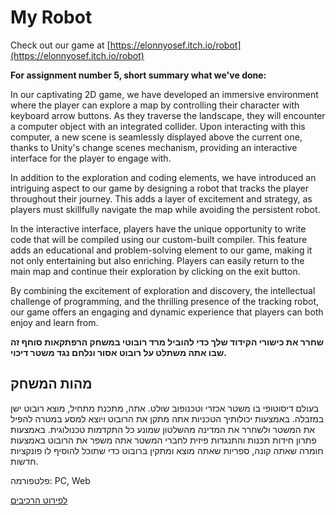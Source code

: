 

# My Robot

Check out our game at [https://elonnyosef.itch.io/robot](https://elonnyosef.itch.io/robot)

**For assignment number 5, short summary what we've done:**

In our captivating 2D game, we have developed an immersive environment where the
player can explore a map by controlling their character with keyboard arrow
buttons. As they traverse the landscape, they will encounter a computer object
with an integrated collider. Upon interacting with this computer, a new scene is
seamlessly displayed above the current one, thanks to Unity's change scenes
mechanism, providing an interactive interface for the player to engage with.

In addition to the exploration and coding elements, we have introduced an
intriguing aspect to our game by designing a robot that tracks the player
throughout their journey. This adds a layer of excitement and strategy, as
players must skillfully navigate the map while avoiding the persistent robot.

In the interactive interface, players have the unique opportunity to write code
that will be compiled using our custom-built compiler. This feature adds an
educational and problem-solving element to our game, making it not only
entertaining but also enriching. Players can easily return to the main map and
continue their exploration by clicking on the exit button.

By combining the excitement of exploration and discovery, the intellectual
challenge of programming, and the thrilling presence of the tracking robot, our
game offers an engaging and dynamic experience that players can both enjoy and
learn from.

**שחרר את כישורי הקידוד שלך כדי להוביל מרד רובוטי במשחק הרפתקאות סוחף זה שבו אתה משתלט על רובוט אסור ונלחם נגד משטר דיכוי.**

## מהות המשחק

 בעולם דיסוטופי בו משטר אכזרי וטכנופוב שולט. אתה, מתכנת מתחיל, מוצא רובוט ישן במזבלה. באמצעות יכולותיך הטכניות אתה מתקן את הרובוט ויוצא למסע במטרה להפיל את המשטר ולשחרר את המדינה מהשלטון שמונע כל התקדמות טכנולוגית. באמצעות פתרון חידות תכנות והתנגדות פיזית לחברי המשטר אתה משפר את הרובוט באמצעות חומרה שאתה קונה, ספריות שאתה מוצא ומתקין ברובוט כדי שתוכל להוסיף לו פונקציות חדשות.

פלטפורמה: PC, Web

[לפירוט הרכיבים](https://github.com/Elon-and-Yosef-games-design/My-Robot/blob/main/formal-elements.md)
